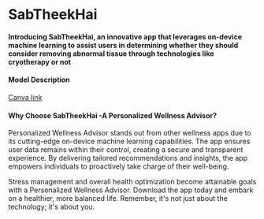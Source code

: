 # SabTheekHai
#### Introducing SabTheekHai, an innovative app that leverages on-device machine learning to assist users in determining whether they should consider removing abnormal tissue through technologies like cryotherapy or not


#### Model Description 

[Canva link](https://www.canva.com/design/DAFVGlc9VYs/Mp3yWdeH_WeL_1ST9bFlhg/watch?utm_content=DAFVGlc9VYs&utm_campaign=designshare&utm_medium=link&utm_source=publishsharelink)



#### Why Choose SabTheekHai -A Personalized Wellness Advisor?

Personalized Wellness Advisor stands out from other wellness apps due to its cutting-edge on-device machine learning capabilities. The app ensures user data remains within their control, creating a secure and transparent experience. By delivering tailored recommendations and insights, the app empowers individuals to proactively take charge of their well-being.

Stress management and overall health optimization become attainable goals with a Personalized Wellness Advisor. Download the app today and embark on a healthier, more balanced life. Remember, it's not just about the technology; it's about you.

